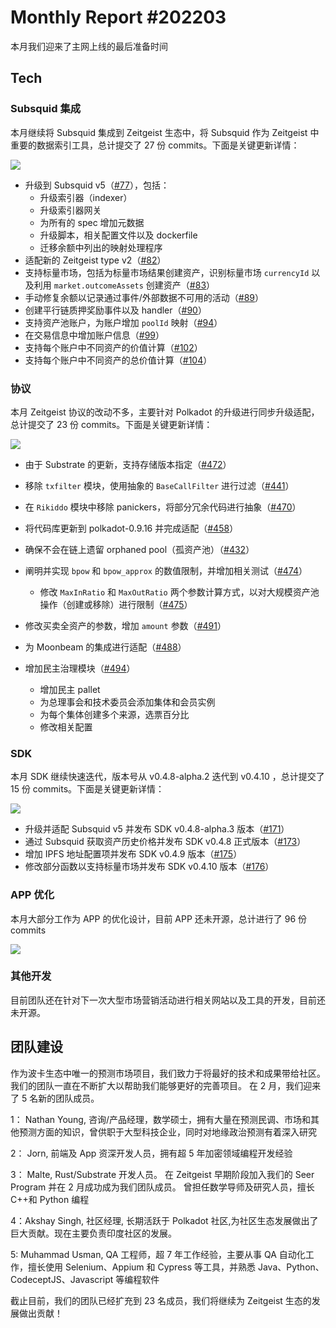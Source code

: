 # Monthly Report #202203

本月我们迎来了主网上线的最后准备时间

## Tech

### Subsquid 集成

本月继续将 Subsquid 集成到 Zeitgeist 生态中，将 Subsquid 作为 Zeitgeist 中重要的数据索引工具，总计提交了 27 份 commits。下面是关键更新详情：

![](/opt/src/Whisker17/Zeitgeist-Report/img/2022-04-01_11-21.png)

- 升级到 Subsquid v5（[#77](https://github.com/zeitgeistpm/zeitgeist-subsquid/commit/4df7e70f5dbe753c78ce1115283030265560d7f2)），包括：
  - 升级索引器（indexer）
  - 升级索引器网关
  - 为所有的 spec 增加元数据
  - 升级脚本，相关配置文件以及 dockerfile
  - 迁移余额中列出的映射处理程序
- 适配新的 Zeitgeist type v2（[#82](https://github.com/zeitgeistpm/zeitgeist-subsquid/commit/61b08f95e4025afa1bb8eac3036b78efa4ec0b5b)）
- 支持标量市场，包括为标量市场结果创建资产，识别标量市场 `currencyId` 以及利用 `market.outcomeAssets` 创建资产（[#83](https://github.com/zeitgeistpm/zeitgeist-subsquid/commit/5f742eec82baef90b2b3b8dadffba71b5e9191fa)）
- 手动修复余额以记录通过事件/外部数据不可用的活动（[#89](https://github.com/zeitgeistpm/zeitgeist-subsquid/commit/a280a4f6ce5229bcab2ef2d833802e7378db34ba)）
- 创建平行链质押奖励事件以及 handler（[#90](https://github.com/zeitgeistpm/zeitgeist-subsquid/commit/31acdfd55ee302e29605d266a40166f98bb23c59)）
- 支持资产池账户，为账户增加 `poolId` 映射（[#94](https://github.com/zeitgeistpm/zeitgeist-subsquid/commit/fdc9f194da7d787198ae68518622c15b2dba66e7)）
- 在交易信息中增加账户信息（[#99](https://github.com/zeitgeistpm/zeitgeist-subsquid/commit/625f702015bc325f548326e307c639890c493078)）
- 支持每个账户中不同资产的价值计算（[#102](https://github.com/zeitgeistpm/zeitgeist-subsquid/commit/f7f6ec93b1ed766e1d01243287983e8b6bc8eb32)）
- 支持每个账户中不同资产的总价值计算（[#104](https://github.com/zeitgeistpm/zeitgeist-subsquid/commit/87f702b1c1e49975f8519b0580db6dd67d1ee6c2)）

### 协议

本月 Zeitgeist 协议的改动不多，主要针对 Polkadot 的升级进行同步升级适配，总计提交了 23 份 commits。下面是关键更新详情：

![](/opt/src/Whisker17/Zeitgeist-Report/img/2022-04-01_11-16.png)

- 由于 Substrate 的更新，支持存储版本指定（[#472](https://github.com/zeitgeistpm/zeitgeist/commit/694a221ce892974d57beb1e28388bbfc6544adab)）
- 移除 `txfilter` 模块，使用抽象的 `BaseCallFilter` 进行过滤（[#441](https://github.com/zeitgeistpm/zeitgeist/commit/5f0b7f5023a7603896309b3f33b185ca5862d688)）
- 在 `Rikiddo` 模块中移除 panickers，将部分冗余代码进行抽象（[#470](https://github.com/zeitgeistpm/zeitgeist/commit/06994c58f2f03d1f453a547eb3ab932fc2346ff8)）
- 将代码库更新到 polkadot-0.9.16 并完成适配（[#458](https://github.com/zeitgeistpm/zeitgeist/commit/410ae41b363beea6c098f130a270e1569e0ef538)）
- 确保不会在链上遗留 orphaned pool（孤资产池）（[#432](https://github.com/zeitgeistpm/zeitgeist/commit/463dd1349b1f4148c682d95aa77c2b4b0f704ec3)）
- 阐明并实现 `bpow` 和 `bpow_approx` 的数值限制，并增加相关测试（[#474](https://github.com/zeitgeistpm/zeitgeist/commit/7de4d2c79eefbe7403206330f619d904e18784f0)）

  - 修改 `MaxInRatio` 和 `MaxOutRatio` 两个参数计算方式，以对大规模资产池操作（创建或移除）进行限制（[#475](https://github.com/zeitgeistpm/zeitgeist/commit/9ca3d7e71c42fc1904d7ecfc4aa88003e19a8a5c)）

- 修改买卖全资产的参数，增加 `amount` 参数（[#491](https://github.com/zeitgeistpm/zeitgeist/commit/3f6b91bbe83c915588dd52eb2adba67509547528)）
- 为 Moonbeam 的集成进行适配（[#488](https://github.com/zeitgeistpm/zeitgeist/commit/9b1e7091bf429d87a590a74de6f6941d5c50e70f)）
- 增加民主治理模块（[#494](https://github.com/zeitgeistpm/zeitgeist/commit/4813294540f934ed769594dfbf4ce510bbfe8298)）
  - 增加民主 pallet
  - 为总理事会和技术委员会添加集体和会员实例
  - 为每个集体创建多个来源，选票百分比
  - 修改相关配置

### SDK

本月 SDK 继续快速迭代，版本号从 v0.4.8-alpha.2 迭代到 v0.4.10 ，总计提交了 15 份 commits。下面是关键更新详情：

![](/opt/src/Whisker17/Zeitgeist-Report/img/2022-04-01_11-19.png)

- 升级并适配 Subsquid v5 并发布 SDK v0.4.8-alpha.3 版本（[#171](https://github.com/zeitgeistpm/tools/commit/0f3639214cb81a0d68a02178144367f539b927fd)）
- 通过 Subsquid 获取资产历史价格并发布 SDK v0.4.8 正式版本（[#173](https://github.com/zeitgeistpm/tools/commit/495bfffe66fb259a56a74bc39fafdff586b704ae)）
- 增加 IPFS 地址配置项并发布 SDK v0.4.9 版本（[#175](https://github.com/zeitgeistpm/tools/commit/b4638ebb9b80c33b6e90a029ac423318a9d6dde3)）
- 修改部分函数以支持标量市场并发布 SDK v0.4.10 版本（[#176](https://github.com/zeitgeistpm/tools/commit/066b5eaba281c12ddce528440c3f2ee5010d77cb)）

### APP 优化

本月大部分工作为 APP 的优化设计，目前 APP 还未开源，总计进行了 96 份 commits

![](/opt/src/Whisker17/Zeitgeist-Report/img/2022-04-01_11-22.png)

### 其他开发

目前团队还在针对下一次大型市场营销活动进行相关网站以及工具的开发，目前还未开源。

## 团队建设

作为波卡生态中唯一的预测市场项目，我们致力于将最好的技术和成果带给社区。我们的团队一直在不断扩大以帮助我们能够更好的完善项目。 在 2 月，我们迎来了 5 名新的团队成员。

1： Nathan Young, 咨询/产品经理，数学硕士，拥有大量在预测民调、市场和其他预测方面的知识，曾供职于大型科技企业，同时对地缘政治预测有着深入研究

2： Jorn, 前端及 App 资深开发人员，拥有超 5 年加密领域编程开发经验

3： Malte, Rust/Substrate 开发人员。 在 Zeitgeist 早期阶段加入我们的 Seer Program 并在 2 月成功成为我们团队成员。 曾担任数学导师及研究人员，擅长 C++和 Python 编程

4：Akshay Singh, 社区经理, 长期活跃于 Polkadot 社区,为社区生态发展做出了巨大贡献。现在主要负责印度社区的发展。

5: Muhammad Usman, QA 工程师，超 7 年工作经验，主要从事 QA 自动化工作，擅长使用 Selenium、Appium 和 Cypress 等工具，并熟悉 Java、Python、CodeceptJS、Javascript 等编程软件

截止目前，我们的团队已经扩充到 23 名成员，我们将继续为 Zeitgeist 生态的发展做出贡献！
